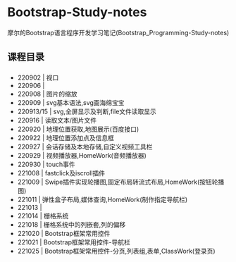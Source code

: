 # Bootstrap-Study-notes
摩尔的Bootstrap语言程序开发学习笔记(Bootstrap_Programming-Study-notes)

## 课程目录
### 
* 220902 | 视口
* 220906 | 
* 220908 | 图片的缩放
* 220909 | svg基本语法,svg画海绵宝宝
* 220913/15 | svg,全屏显示及判断,file文件读取显示
* 220916 | 读取文本/图片文件
* 220920 | 地理位置获取,地图展示(百度接口)
* 220922 | 地理位置添加点及信息框
* 220927 | 会话存储及本地存储,自定义视频工具栏
* 220929 | 视频播放器,HomeWork(音频播放器)
* 220930 | touch事件
* 221008 | fastclick及iscroll插件
* 221009 | Swipe插件实现轮播图,固定布局转流式布局,HomeWork(按钮轮播图)
* 221011 | 弹性盒子布局,媒体查询,HomeWork(制作指定导航栏)
* 221013 | 
* 221014 | 栅格系统
* 221018 | 栅格系统中的列嵌套,列的偏移
* 221020 | Bootstrap框架常用控件
* 221021 | Bootstrap框架常用控件-导航栏
* 221025 | Bootstrap框架常用控件-分页,列表组,表单,ClassWork(登录页)
